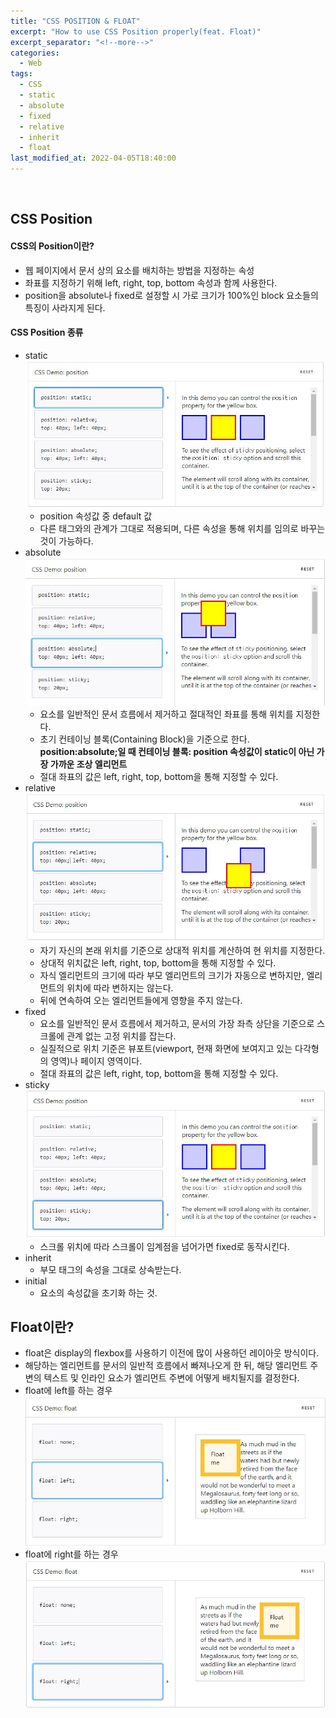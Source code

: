 ```yaml
---
title: "CSS POSITION & FLOAT"
excerpt: "How to use CSS Position properly(feat. Float)"
excerpt_separator: "<!--more-->"
categories:
  - Web
tags:
  - CSS
  - static
  - absolute
  - fixed
  - relative
  - inherit
  - float
last_modified_at: 2022-04-05T18:40:00
---
```


<!--more-->

<br>

## CSS Position

#### CSS의 Position이란?

- 웹 페이지에서 문서 상의 요소를 배치하는 방법을 지정하는 속성
- 좌표를 지정하기 위해 left, right, top, bottom 속성과 함께 사용한다.
- position을 absolute나 fixed로 설정할 시 가로 크기가 100%인 block 요소들의 특징이 사라지게 된다.

#### CSS Position 종류

- static
  <br>![CSS Position Static](/assets/img/css_position_static.jpg)
  - position 속성값 중 default 값
  - 다른 태그와의 관계가 그대로 적용되며, 다른 속성을 통해 위치를 임의로 바꾸는 것이 가능하다.
- absolute
  <br>![CSS Position Absolute](/assets/img/css_position_absolute.jpg)
  - 요소를 일반적인 문서 흐름에서 제거하고 절대적인 좌표를 통해 위치를 지정한다.
  - 초기 컨테이닝 블록(Containing Block)을 기준으로 한다.
    **position:absolute;일 때 컨테이닝 블록: position 속성값이 static이 아닌 가장 가까운 조상 엘리먼트**
  - 절대 좌표의 값은 left, right, top, bottom을 통해 지정할 수 있다.
- relative
  <br>![CSS Position Relative](/assets/img/css_position_relative.jpg)
  - 자기 자신의 본래 위치를 기준으로 상대적 위치를 계산하여 현 위치를 지정한다.
  - 상대적 위치값은 left, right, top, bottom을 통해 지정할 수 있다.
  - 자식 엘리먼트의 크기에 따라 부모 엘리먼트의 크기가 자동으로 변하지만, 엘리먼트의 위치에 따라 변하지는 않는다.
  - 뒤에 연속하여 오는 엘리먼트들에게 영향을 주지 않는다.
- fixed
  - 요소를 일반적인 문서 흐름에서 제거하고, 문서의 가장 좌측 상단을 기준으로 스크롤에 관계 없는 고정 위치를 잡는다.
  - 실질적으로 위치 기준은 뷰포트(viewport, 현재 화면에 보여지고 있는 다각형의 영역)나 페이지 영역이다.
  - 절대 좌표의 값은 left, right, top, bottom을 통해 지정할 수 있다.
- sticky
  <br>![CSS Position Sticky](/assets/img/css_position_sticky.jpg)
  - 스크롤 위치에 따라 스크롤이 임계점을 넘어가면 fixed로 동작시킨다.
- inherit
  - 부모 태그의 속성을 그대로 상속받는다.
- initial
  - 요소의 속성값을 초기화 하는 것.

## Float이란?

- float은 display의 flexbox를 사용하기 이전에 많이 사용하던 레이아웃 방식이다.
- 해당하는 엘리먼트를 문서의 일반적 흐름에서 빠져나오게 한 뒤, 해당 엘리먼트 주변의 텍스트 및 인라인 요소가 엘리먼트 주변에 어떻게 배치될지를 결정한다.
- float에 left를 하는 경우
  <br>![CSS Float Left](/assets/img/css_float_left.jpg)
- float에 right를 하는 경우
  <br>![CSS Float Right](/assets/img/css_float_right.jpg)
